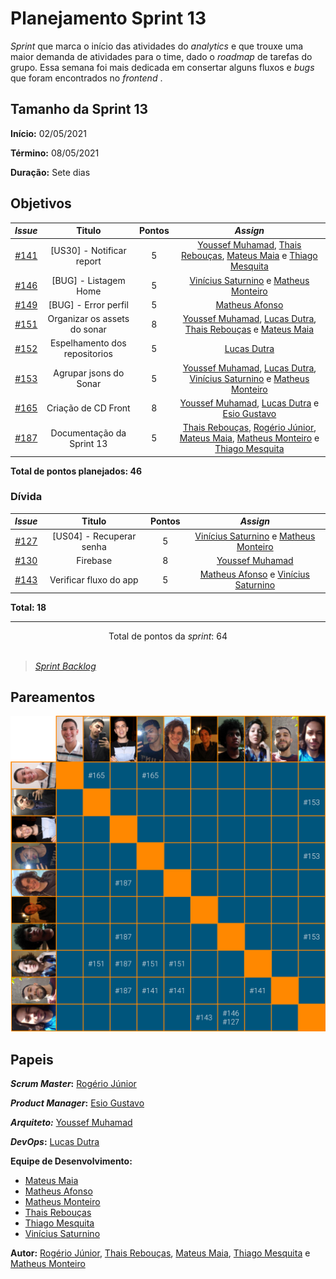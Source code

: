 # Planejamento Sprint 13

_Sprint_ que marca o início das atividades do _analytics_ e que trouxe uma maior demanda de atividades para o time, dado o _roadmap_ de tarefas do grupo. Essa semana foi mais dedicada em consertar alguns fluxos e _bugs_ que foram encontrados no _frontend_ .

## Tamanho da Sprint 13

**Início:** 02/05/2021

**Término:** 08/05/2021

**Duração:** Sete dias

## Objetivos

<div class="full-width">

|                             _Issue_                              |            Titulo             | Pontos |                                                                                                                          _Assign_                                                                                                                           |
| :--------------------------------------------------------------: | :---------------------------: | :----: | :---------------------------------------------------------------------------------------------------------------------------------------------------------------------------------------------------------------------------------------------------------: |
| [#141](https://github.com/fga-eps-mds/2020.2-Lend.it/issues/141) |   [US30] - Notificar report   |   5    |                             [Youssef Muhamad](https://github.com/youssef-md), [Thais Rebouças](https://github.com/Thais-ra), [Mateus Maia](https://github.com/mateusmaiamaia) e [Thiago Mesquita](https://github.com/thiagompc)                             |
| [#146](https://github.com/fga-eps-mds/2020.2-Lend.it/issues/146) |     [BUG] - Listagem Home     |   5    |                                                                   [Vinícius Saturnino](https://github.com/viniciussaturnino) e [Matheus Monteiro](https://github.com/matheusyanmonteiro)                                                                    |
| [#149](https://github.com/fga-eps-mds/2020.2-Lend.it/issues/149) |     [BUG] - Error perfil      |   5    |                                                                                                    [Matheus Afonso](https://github.com/Matheusafonsouza)                                                                                                    |
| [#151](https://github.com/fga-eps-mds/2020.2-Lend.it/issues/151) | Organizar os assets do sonar  |   8    |                              [Youssef Muhamad](https://github.com/youssef-md), [Lucas Dutra](https://github.com/lucasdutraf), [Thais Rebouças](https://github.com/Thais-ra) e [Mateus Maia](https://github.com/mateusmaiamaia)                              |
| [#152](https://github.com/fga-eps-mds/2020.2-Lend.it/issues/152) | Espelhamento dos repositorios |   5    |                                                                                                        [Lucas Dutra](https://github.com/lucasdutraf)                                                                                                        |
| [#153](https://github.com/fga-eps-mds/2020.2-Lend.it/issues/153) |    Agrupar jsons do Sonar     |   5    |                   [Youssef Muhamad](https://github.com/youssef-md), [Lucas Dutra](https://github.com/lucasdutraf), [Vinícius Saturnino](https://github.com/viniciussaturnino) e [Matheus Monteiro](https://github.com/matheusyanmonteiro)                   |
| [#165](https://github.com/fga-eps-mds/2020.2-Lend.it/issues/165) |      Criação de CD Front      |   8    |                                                      [Youssef Muhamad](https://github.com/youssef-md), [Lucas Dutra](https://github.com/lucasdutraf) e [Esio Gustavo](https://github.com/EsioFreitas)                                                       |
| [#187](https://github.com/fga-eps-mds/2020.2-Lend.it/issues/187) |   Documentação da Sprint 13   |   5    | [Thais Rebouças](https://github.com/Thais-ra), [Rogério Júnior](https://github.com/rogerioo), [Mateus Maia](https://github.com/mateusmaiamaia), [Matheus Monteiro](https://github.com/matheusyanmonteiro) e [Thiago Mesquita](https://github.com/thiagompc) |

</div>

<b>Total de pontos planejados: 46</b>

### Dívida

|                             _Issue_                              |          Titulo          | Pontos |                                                        _Assign_                                                        |
| :--------------------------------------------------------------: | :----------------------: | :----: | :--------------------------------------------------------------------------------------------------------------------: |
| [#127](https://github.com/fga-eps-mds/2020.2-Lend.it/issues/127) | [US04] - Recuperar senha |   5    | [Vinícius Saturnino](https://github.com/viniciussaturnino) e [Matheus Monteiro](https://github.com/matheusyanmonteiro) |
| [#130](https://github.com/fga-eps-mds/2020.2-Lend.it/issues/130) |         Firebase         |   8    |                                    [Youssef Muhamad](https://github.com/youssef-md)                                    |
| [#143](https://github.com/fga-eps-mds/2020.2-Lend.it/issues/143) |  Verificar fluxo do app  |   5    |   [Matheus Afonso](https://github.com/Matheusafonsouza) e [Vinícius Saturnino](https://github.com/viniciussaturnino)   |

<b>Total: 18</b>

---

<div style="text-align: center"> Total de pontos da <i>sprint</i>: 64 </div> <br>

<!---Colocar no link abaixo as issues alocadas no milestone da Sprint--->

> [_Sprint_ _Backlog_](https://github.com/fga-eps-mds/2020.2-Lend.it/milestone/14?closed=1)

## Pareamentos

![pareamentos](../../../assets/img/sprint13/pareamentos.png)

## Papeis

**_Scrum Master_:** [Rogério Júnior](https://github.com/rogerioo)

**_Product Manager_:** [Esio Gustavo](https://github.com/EsioFreitas)

**_Arquiteto:_** [Youssef Muhamad](https://github.com/youssef-md)

**_DevOps_:** [Lucas Dutra](https://github.com/lucasdutraf)

**Equipe de Desenvolvimento:**

- [Mateus Maia](https://github.com/mateusmaiamaia)
- [Matheus Afonso](https://github.com/Matheusafonsouza)
- [Matheus Monteiro](https://github.com/matheusyanmonteiro)
- [Thais Rebouças](https://github.com/Thais-ra)
- [Thiago Mesquita](https://github.com/thiagompc)
- [Vinícius Saturnino](https://github.com/viniciussaturnino)

**Autor:** [Rogério Júnior](https://github.com/rogerioo), [Thais Rebouças](https://github.com/Thais-ra), [Mateus Maia](https://github.com/mateusmaiamaia), [Thiago Mesquita](https://github.com/thiagompc) e [Matheus Monteiro](https://github.com/matheusyanmonteiro)
